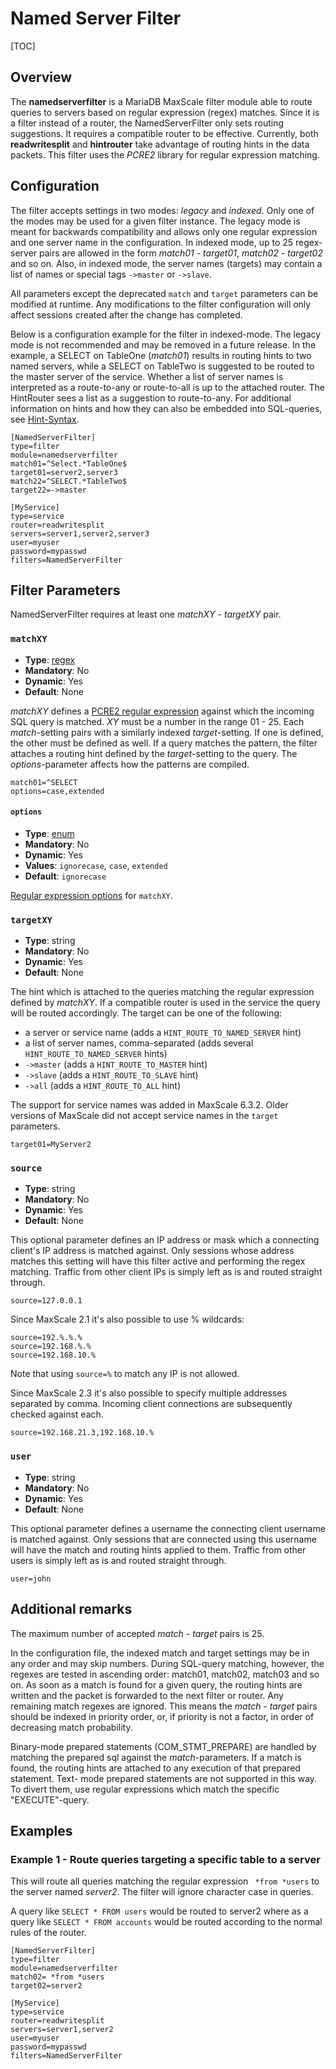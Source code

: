 # Named Server Filter

[TOC]

## Overview

The **namedserverfilter** is a MariaDB MaxScale filter module able to route
queries to servers based on regular expression  (regex) matches. Since it is a
filter instead of a router, the NamedServerFilter only sets routing suggestions.
It requires a compatible router to be effective. Currently, both
**readwritesplit** and **hintrouter** take advantage of routing hints in the
data packets. This filter uses the *PCRE2* library for regular expression
matching.

## Configuration

The filter accepts settings in two modes: *legacy* and *indexed*. Only one of
the modes may be used for a given filter instance. The legacy mode is meant for
backwards compatibility and allows only one regular expression and one server
name in the configuration. In indexed mode, up to 25 regex-server pairs are
allowed in the form *match01* - *target01*, *match02* - *target02* and so on.
Also, in indexed mode, the server names (targets) may contain a list of names or
special tags `->master` or `->slave`.

All parameters except the deprecated `match` and `target` parameters can
be modified at runtime. Any modifications to the filter configuration will
only affect sessions created after the change has completed.

Below is a configuration example for the filter in indexed-mode. The legacy mode
is not recommended and may be removed in a future release. In the example, a
SELECT on TableOne (*match01*) results in routing hints to two named servers,
while a SELECT on TableTwo is suggested to be routed to the master server of the
service. Whether a list of server names is interpreted as a route-to-any or
route-to-all is up to the attached router. The HintRouter sees a list as a
suggestion to route-to-any. For additional information on hints and how they can
also be embedded into SQL-queries, see
[Hint-Syntax](../Reference/Hint-Syntax.md).

```
[NamedServerFilter]
type=filter
module=namedserverfilter
match01=^Select.*TableOne$
target01=server2,server3
match22=^SELECT.*TableTwo$
target22=->master

[MyService]
type=service
router=readwritesplit
servers=server1,server2,server3
user=myuser
password=mypasswd
filters=NamedServerFilter
```

## Filter Parameters

NamedServerFilter requires at least one *matchXY* - *targetXY* pair.

### `matchXY`

- **Type**: [regex](../Getting-Started/Configuration-Guide.md#regular-expressions)
- **Mandatory**: No
- **Dynamic**: Yes
- **Default**: None

*matchXY* defines a
[PCRE2 regular expression](../Getting-Started/Configuration-Guide.md#regular-expressions)
against which the incoming SQL query is matched. *XY* must be a number in the range
01 - 25. Each *match*-setting pairs with a similarly indexed *target*-setting. If one is
defined, the other must be defined as well. If a query matches the pattern, the filter
attaches a routing hint defined by the *target*-setting to the query. The
*options*-parameter affects how the patterns are compiled.

```
match01=^SELECT
options=case,extended
```

#### `options`

- **Type**: [enum](../Getting-Started/Configuration-Guide.md#enumerations)
- **Mandatory**: No
- **Dynamic**: Yes
- **Values**: `ignorecase`, `case`, `extended`
- **Default**: `ignorecase`

[Regular expression options](../Getting-Started/Configuration-Guide.md#standard-regular-expression-settings-for-filters)
for `matchXY`.

### `targetXY`

- **Type**: string
- **Mandatory**: No
- **Dynamic**: Yes
- **Default**: None

The hint which is attached to the queries matching the regular expression defined by
*matchXY*. If a compatible router is used in the service the query will be routed
accordingly. The target can be one of the following:

 * a server or service name (adds a `HINT_ROUTE_TO_NAMED_SERVER` hint)
 * a list of server names, comma-separated (adds several
 `HINT_ROUTE_TO_NAMED_SERVER` hints)
 * `->master` (adds a `HINT_ROUTE_TO_MASTER` hint)
 * `->slave` (adds a `HINT_ROUTE_TO_SLAVE` hint)
 * `->all` (adds a `HINT_ROUTE_TO_ALL` hint)

The support for service names was added in MaxScale 6.3.2. Older
versions of MaxScale did not accept service names in the `target`
parameters.

```
target01=MyServer2
```

### `source`

- **Type**: string
- **Mandatory**: No
- **Dynamic**: Yes
- **Default**: None

This optional parameter defines an IP address or mask which a connecting
client's IP address is matched against. Only sessions whose address matches this
setting will have this filter active and performing the regex matching. Traffic
from other client IPs is simply left as is and routed straight through.

```
source=127.0.0.1
```
Since MaxScale 2.1 it's also possible to use % wildcards:

```
source=192.%.%.%
source=192.168.%.%
source=192.168.10.%
```
Note that using `source=%` to match any IP is not allowed.

Since MaxScale 2.3 it's also possible to specify multiple addresses separated
by comma. Incoming client connections are subsequently checked against each.
```
source=192.168.21.3,192.168.10.%
```

### `user`

- **Type**: string
- **Mandatory**: No
- **Dynamic**: Yes
- **Default**: None

This optional parameter defines a username the connecting client username is
matched against. Only sessions that are connected using this username will have
the match and routing hints applied to them. Traffic from other users is simply
left as is and routed straight through.

```
user=john
```

## Additional remarks

The maximum number of accepted *match* - *target* pairs is 25.

In the configuration file, the indexed match and target settings may be in any order
and may skip numbers. During SQL-query matching, however, the regexes are tested
in ascending order: match01, match02, match03 and so on. As soon as a match is
found for a given query, the routing hints are written and the packet is
forwarded to the next filter or router. Any remaining match regexes are
ignored. This means the *match* - *target* pairs should be indexed in priority
order, or, if priority is not a factor, in order of decreasing match
probability.

Binary-mode prepared statements (COM_STMT_PREPARE) are handled by matching
the prepared sql against the *match*-parameters. If a match is found, the
routing hints are attached to any execution of that prepared statement. Text-
mode prepared statements are not supported in this way. To divert them, use
regular expressions which match the specific "EXECUTE"-query.

## Examples

### Example 1 - Route queries targeting a specific table to a server

This will route all queries matching the regular expression ` *from *users` to
the server named *server2*. The filter will ignore character case in queries.

A query like `SELECT * FROM users` would be routed to server2 where as a query
like `SELECT * FROM accounts` would be routed according to the normal rules of
the router.

```
[NamedServerFilter]
type=filter
module=namedserverfilter
match02= *from *users
target02=server2

[MyService]
type=service
router=readwritesplit
servers=server1,server2
user=myuser
password=mypasswd
filters=NamedServerFilter
```
